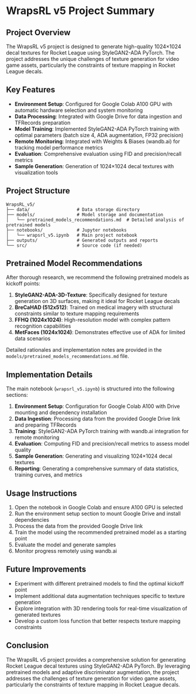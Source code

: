 # WrapsRL v5 Project Summary

## Project Overview

The WrapsRL v5 project is designed to generate high-quality 1024×1024 decal textures for Rocket League using StyleGAN2-ADA PyTorch. The project addresses the unique challenges of texture generation for video game assets, particularly the constraints of texture mapping in Rocket League decals.

## Key Features

- **Environment Setup**: Configured for Google Colab A100 GPU with automatic hardware selection and system monitoring
- **Data Processing**: Integrated with Google Drive for data ingestion and TFRecords preparation
- **Model Training**: Implemented StyleGAN2-ADA PyTorch training with optimal parameters (batch size 4, ADA augmentation, FP32 precision)
- **Remote Monitoring**: Integrated with Weights & Biases (wandb.ai) for tracking model performance metrics
- **Evaluation**: Comprehensive evaluation using FID and precision/recall metrics
- **Sample Generation**: Generation of 1024×1024 decal textures with visualization tools

## Project Structure

```
WrapsRL_v5/
├── data/                  # Data storage directory
├── models/                # Model storage and documentation
│   └── pretrained_models_recommendations.md  # Detailed analysis of pretrained models
├── notebooks/             # Jupyter notebooks
│   └── wrapsrl_v5.ipynb   # Main project notebook
├── outputs/               # Generated outputs and reports
└── src/                   # Source code (if needed)
```

## Pretrained Model Recommendations

After thorough research, we recommend the following pretrained models as kickoff points:

1. **StyleGAN2-ADA-3D-Texture**: Specifically designed for texture generation on 3D surfaces, making it ideal for Rocket League decals
2. **BreCaHAD (512x512)**: Trained on medical imagery with structural constraints similar to texture mapping requirements
3. **FFHQ (1024x1024)**: High-resolution model with complex pattern recognition capabilities
4. **MetFaces (1024x1024)**: Demonstrates effective use of ADA for limited data scenarios

Detailed rationales and implementation notes are provided in the `models/pretrained_models_recommendations.md` file.

## Implementation Details

The main notebook (`wrapsrl_v5.ipynb`) is structured into the following sections:

1. **Environment Setup**: Configuration for Google Colab A100 with Drive mounting and dependency installation
2. **Data Ingestion**: Processing data from the provided Google Drive link and preparing TFRecords
3. **Training**: StyleGAN2-ADA PyTorch training with wandb.ai integration for remote monitoring
4. **Evaluation**: Computing FID and precision/recall metrics to assess model quality
5. **Sample Generation**: Generating and visualizing 1024×1024 decal textures
6. **Reporting**: Generating a comprehensive summary of data statistics, training curves, and metrics

## Usage Instructions

1. Open the notebook in Google Colab and ensure A100 GPU is selected
2. Run the environment setup section to mount Google Drive and install dependencies
3. Process the data from the provided Google Drive link
4. Train the model using the recommended pretrained model as a starting point
5. Evaluate the model and generate samples
6. Monitor progress remotely using wandb.ai

## Future Improvements

- Experiment with different pretrained models to find the optimal kickoff point
- Implement additional data augmentation techniques specific to texture generation
- Explore integration with 3D rendering tools for real-time visualization of generated textures
- Develop a custom loss function that better respects texture mapping constraints

## Conclusion

The WrapsRL v5 project provides a comprehensive solution for generating Rocket League decal textures using StyleGAN2-ADA PyTorch. By leveraging pretrained models and adaptive discriminator augmentation, the project addresses the challenges of texture generation for video game assets, particularly the constraints of texture mapping in Rocket League decals.

